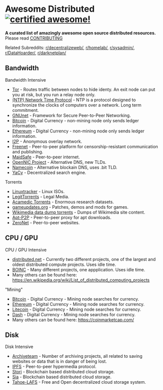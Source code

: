 <!--
  Title: Awesome Distributed
  Description: A curated list of amazingly awesome open source distributed resources.
  Author: en3r0
  -->

# Awesome Distributed [![certified awesome!](https://cdn.rawgit.com/sindresorhus/awesome/d7305f38d29fed78fa85652e3a63e154dd8e8829/media/badge.svg)](https://github.com/sindresorhus/awesome)

**A curated list of amazingly awesome open source distributed resources.** Please read [CONTRIBUTING](./CONTRIBUTING.md)

Related Subreddits: [r/decentralizeweb/](https://www.reddit.com/r/decentralizeweb/), [r/homelab/](https://www.reddit.com/r/homelab/), [r/sysadmin/](https://www.reddit.com/r/sysadmin/), [r/DataHoarder/](https://www.reddit.com/r/DataHoarder/), [r/darknetplan/](https://www.reddit.com/r/darknetplan/)

## Bandwidth
Bandwidth Intensive

* [Tor](https://www.torproject.org/) - Routes traffic between nodes to hide identy. An exit node can put you at risk, but you run a relay node only.
* [(NTP) Network Time Protocol](http://www.pool.ntp.org/en/join.html) - NTP is a protocol designed to synchronize the clocks of computers over a network. Long term commitment.
* [GNUnet](https://gnunet.org/) - Framework for Secure Peer-to-Peer Networking.
* [Bitcoin](https://bitcoin.org/en/) - Digital Currency - non-mining node only sends ledger information.
* [Ethereum](https://www.ethereum.org/) - Digital Currency - non-mining node only sends ledger information.
* [I2P](https://geti2p.net/en/) - Anonymous overlay network.
* [Freenet](https://freenetproject.org/) - Peer-to-peer platform for censorship-resistant communication and publishing.
* [MaidSafe](https://maidsafe.net/) - Peer-to-peer internet.
* [OpenNIC Project](https://www.opennicproject.org/) - Alternative DNS, new TLDs.
* [Namecoin](https://namecoin.org/) - Alternative blockain DNS, uses .bit TLD.
* [YaCy](http://yacy.net/en/index.html) - Decentralized search engine.

Torrents
* [Linuxtracker](http://linuxtracker.org/) - Linux ISOs.
* [LegitTorrents](http://www.legittorrents.info/) - Legal Media.
* [Acamedic Torrents](http://academictorrents.com/) - Enormous research datasets.
* [gameupdates.org](http://www.gameupdates.org/) - Patches, demos and mods for games.
* [Wikimedia data dump torrents](https://meta.wikimedia.org/wiki/Data_dump_torrents) - Dumps of Wikimedia site content.
* [Apt-P2P](http://www.camrdale.org/apt-p2p/) - Peer-to-peer proxy for apt downloads.
* [ZeroNet](https://zeronet.io/) - Peer-to-peer websites.


## CPU / GPU
CPU / GPU Intensive

* [distributed.net](http://www.distributed.net/) - Currently two different projects, one of the largest and oldest distributed compute projects. Uses idle time.
* [BOINC](https://boinc.berkeley.edu/index.php) - Many different projects, one appplication. Uses idle time.
* Many others can be found here: https://en.wikipedia.org/wiki/List_of_distributed_computing_projects

"Mining"
* [Bitcoin](https://bitcoin.org/en/) - Digital Currency - Mining node searches for currency.
* [Ethereum](https://www.ethereum.org/) - Digital Currency - Mining node searches for currency.
* [Litecoin](https://litecoin.org) - Digital Currency - Mining node searches for currency.
* [Dash](https://www.dash.org/) - Digital Currency - Mining node searches for currency.
* Many others can be found here: https://coinmarketcap.com/


## Disk
Disk Intensive

* [Archiveteam](http://www.archiveteam.org/index.php?title=Main_Page) - Number of archiving projects, all related to saving websites or data that is in danger of being lost.
* [IPFS](https://ipfs.io/) - Peer-to-peer hypermedia protocol.
* [Storj](https://storj.io/) - Blockchain based distributed cloud storage.
* [Sia](http://sia.tech/) - Blockchain based distributed cloud storage.
* [Tahoe-LAFS](https://tahoe-lafs.org/trac/tahoe-lafs) - Free and Open decentralized cloud storage system.
